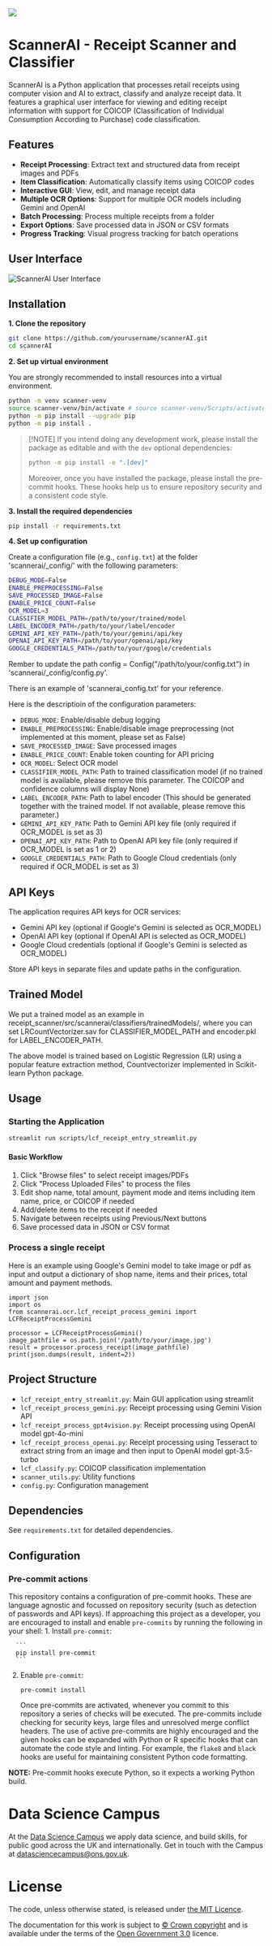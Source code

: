 <img src="https://github.com/datasciencecampus/awesome-campus/blob/master/ons_dsc_logo.png"/>

# ScannerAI - Receipt Scanner and Classifier
ScannerAI is a Python application that processes retail receipts using computer vision and AI to extract, classify and analyze receipt data. It features a graphical user interface for viewing and editing receipt information with support for COICOP (Classification of Individual Consumption According to Purchase) code classification.

## Features

- **Receipt Processing**: Extract text and structured data from receipt images and PDFs
- **Item Classification**: Automatically classify items using COICOP codes
- **Interactive GUI**: View, edit, and manage receipt data
- **Multiple OCR Options**: Support for multiple OCR models including Gemini and OpenAI
- **Batch Processing**: Process multiple receipts from a folder
- **Export Options**: Save processed data in JSON or CSV formats
- **Progress Tracking**: Visual progress tracking for batch operations

## User Interface
![ScannerAI User Interface](interface_streamlit.png)

## Installation

**1. Clone the repository**
``` bash
git clone https://github.com/yourusername/scannerAI.git
cd scannerAI
```

**2. Set up virtual environment**

You are strongly recommended to install resources into a virtual environment.

``` bash
python -m venv scanner-venv
source scanner-venv/bin/activate # source scanner-venv/Scripts/activate on Windows
python -m pip install --upgrade pip
python -m pip install .
```

> \[!NOTE\] If you intend doing any development work, please install the package as editable and with the `dev` optional dependencies:
>
> ``` bash
> python -m pip install -e ".[dev]"
> ```
>
> Moreover, once you have installed the package, please install the pre-commit hooks. These hooks help us to ensure repository security and a consistent code style.




**3. Install the required dependencies**
``` bash
pip install -r requirements.txt
```


**4. Set up configuration**

Create a configuration file (e.g., `config.txt`) at the folder 'scannerai/_config/' with the following parameters:
   ``` bash
   DEBUG_MODE=False
   ENABLE_PREPROCESSING=False
   SAVE_PROCESSED_IMAGE=False
   ENABLE_PRICE_COUNT=False
   OCR_MODEL=3
   CLASSIFIER_MODEL_PATH=/path/to/your/trained/model
   LABEL_ENCODER_PATH=/path/to/your/label/encoder
   GEMINI_API_KEY_PATH=/path/to/your/gemini/api/key
   OPENAI_API_KEY_PATH=/path/to/your/openai/api/key
   GOOGLE_CREDENTIALS_PATH=/path/to/your/google/credentials
   ```

Rember to update the path config = Config("/path/to/your/config.txt") in 'scannerai/_config/config.py'.

There is an example of 'scannerai_config.txt' for your reference.

Here is the descriptioin of the configuration parameters:

- `DEBUG_MODE`: Enable/disable debug logging
- `ENABLE_PREPROCESSING`: Enable/disable image preprocessing (not implemented at this moment, please set as False)
- `SAVE_PROCESSED_IMAGE`: Save processed images
- `ENABLE_PRICE_COUNT`: Enable token counting for API pricing
- `OCR_MODEL`: Select OCR model
- `CLASSIFIER_MODEL_PATH`: Path to trained classification model (if no trained model is available, please remove this parameter. The COICOP and confidence columns will display None)
- `LABEL_ENCODER_PATH`: Path to label encoder (This should be generated together with the trained model. If not available, please remove this parameter.)
- `GEMINI_API_KEY_PATH`: Path to Gemini API key file (only required if OCR_MODEL is set as 3)
- `OPENAI_API_KEY_PATH`: Path to OpenAI API key file (only required if OCR_MODEL is set as 1 or 2)
- `GOOGLE_CREDENTIALS_PATH`: Path to Google Cloud credentials (only required if OCR_MODEL is set as 3)

## API Keys

The application requires API keys for OCR services:
- Gemini API key (optional if Google's Gemini is selected as OCR_MODEL)
- OpenAI API key (optional if OpenAI API is selected as OCR_MODEL)
- Google Cloud credentials (optional if Google's Gemini is selected as OCR_MODEL)

Store API keys in separate files and update paths in the configuration.

## Trained Model
We put a trained model as an example in receipt_scanner/src/scannerai/classifiers/trainedModels/, where you can set LRCountVectorizer.sav for CLASSIFIER_MODEL_PATH and encoder.pkl for LABEL_ENCODER_PATH.

The above model is trained based on Logistic Regression (LR) using a popular feature extraction method, Countvectorizer implemented in Scikit-learn Python package.  

## Usage

### Starting the Application

``` bash
streamlit run scripts/lcf_receipt_entry_streamlit.py
```

#### Basic Workflow

1. Click "Browse files" to select receipt images/PDFs
2. Click "Process Uploaded Files" to process the files
3. Edit shop name, total amount, payment mode and items including item name, price, or COICOP if needed
4. Add/delete items to the receipt if needed
5. Navigate between receipts using Previous/Next buttons
6. Save processed data in JSON or CSV format

### Process a single receipt
Here is an example using Google's Gemini model to take image or pdf as input and output a dictionary of shop name, items and their prices, total amount and payment methods.

```
import json
import os
from scannerai.ocr.lcf_receipt_process_gemini import LCFReceiptProcessGemini

processor = LCFReceiptProcessGemini()
image_pathfile = os.path.join('/path/to/your/image.jpg')
result = processor.process_receipt(image_pathfile)
print(json.dumps(result, indent=2))

```

## Project Structure

- `lcf_receipt_entry_streamlit.py`: Main GUI application using streamlit
- `lcf_receipt_process_gemini.py`: Receipt processing using Gemini Vision API
- `lcf_receipt_process_gpt4vision.py`: Receipt processing using OpenAI model gpt-4o-mini
- `lcf_receipt_process_openai.py`: Receipt processing using Tesseract to extract string from an image and then input to OpenAI model gpt-3.5-turbo
- `lcf_classify.py`: COICOP classification implementation
- `scanner_utils.py`: Utility functions
- `config.py`: Configuration management

## Dependencies

See `requirements.txt` for detailed dependencies.

## Configuration



### Pre-commit actions

This repository contains a configuration of pre-commit hooks. These are language agnostic and focussed on repository security (such as detection of passwords and API keys). If approaching this project as a developer, you are encouraged to install and enable `pre-commits` by running the following in your shell: 1. Install `pre-commit`:

````
  ```
  pip install pre-commit
  ```
````

2.  Enable `pre-commit`:

    ```
    pre-commit install
    ```

    Once pre-commits are activated, whenever you commit to this repository a series of checks will be executed. The pre-commits include checking for security keys, large files and unresolved merge conflict headers. The use of active pre-commits are highly encouraged and the given hooks can be expanded with Python or R specific hooks that can automate the code style and linting. For example, the `flake8` and `black` hooks are useful for maintaining consistent Python code formatting.

**NOTE:** Pre-commit hooks execute Python, so it expects a working Python build.



# Data Science Campus

At the [Data Science Campus](https://datasciencecampus.ons.gov.uk/about-us/) we apply data science, and build skills, for public good across the UK and internationally. Get in touch with the Campus at [datasciencecampus\@ons.gov.uk](datasciencecampus@ons.gov.uk).

# License

<!-- Unless stated otherwise, the codebase is released under [the MIT Licence][mit]. -->

The code, unless otherwise stated, is released under [the MIT Licence](LICENCE).

The documentation for this work is subject to [© Crown copyright](http://www.nationalarchives.gov.uk/information-management/re-using-public-sector-information/uk-government-licensing-framework/crown-copyright/) and is available under the terms of the [Open Government 3.0](http://www.nationalarchives.gov.uk/doc/open-government-licence/version/3/) licence.
